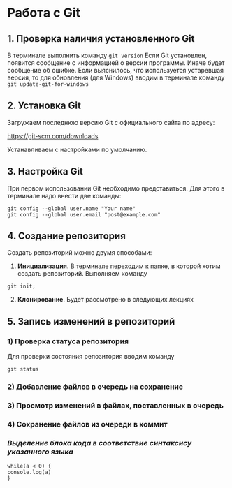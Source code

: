 # Работа с Git

## 1. Проверка наличия установленного Git

В терминале выполнить команду `git version`
Если Git установлен, появится сообщение с информацией о версии программы. Иначе будет сообщение об ошибке. Если выяснилось, что используется устаревшая версия, то для обновления (для Windows) вводим в терминале команду `git update-git-for-windows`

## 2. Установка Git

Загружаем последнюю версию Git с официального сайта по адресу:

https://git-scm.com/downloads

Устанавливаем с настройками по умолчанию.

## 3. Настройка Git

При первом использовании Git необходимо представиться. Для этого в терминале надо внести две команды:

```
git config --global user.name "Your name"
git config --global user.email "post@example.com"
```

## 4. Создание репозитория

Создать репозиторий можно двумя способами:

1. **Инициализация**. В терминале переходим к папке, в которой хотим создать репозиторий. Выполняем команду

```
git init;
```

2. **Клонирование**. Будет рассмотрено в следующих лекциях

## 5. Запись изменений в репозиторий

### 1) Проверка статуса репозитория

Для проверки состояния репозитория вводим команду

```
git status
```

### 2) Добавление файлов в очередь на сохранение

### 3) Просмотр изменений в файлах, поставленных в очередь

### 4) Сохранение файлов из очереди в коммит

### _Выделение блока кода в соответствие синтаксису указанного языка_

```JS
while(a < 0) {
console.log(a)
}
```
